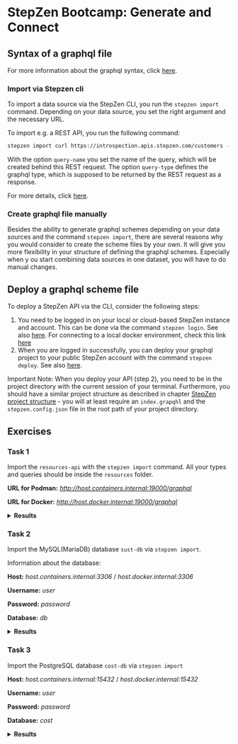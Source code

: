 # StepZen Bootcamp: Generate and Connect

## Syntax of a graphql file

For more information about the graphql syntax, click [here](https://graphql.org/learn/schema/).

### Import via Stepzen cli

To import a data source via the StepZen CLI, you run the `stepzen import` 
command. Depending on your data source, you set the right argument and the 
necessary URL.

To import e.g. a REST API, you run the following command: 

```bash
stepzen import curl https://introspection.apis.stepzen.com/customers --query-name "customers" --query-type "Customer" --name "customers"
```

With the option `query-name` you set the name of the query, which will be 
created behind this REST request. The option `query-type` defines the graphql 
type, which is supposed to be returned by the REST request as a response.

For more details, click [here](https://www.ibm.com/docs/en/stepzen?topic=quickstart-transform-rest-graphql).

### Create graphql file manually

Besides the ability to generate graphql schemes depending on your data sources 
and the command `stepzen import`, there are several reasons why you would 
consider to create the scheme files by your own. It will give you more 
flexibility in your structure of defining the graphql schemes. Especially when y
ou start combining data sources in one dataset, you will have to do manual changes.

## Deploy a graphql scheme file

To deploy a StepZen API via the CLI, consider the following steps:

1. You need to be logged in on your local or cloud-based StepZen instance and 
account. This can be done via the command `stepzen login`. See also 
[here](https://www.ibm.com/docs/en/stepzen?topic=reference-cli-commands#stepzen-login). 
For connecting to a local docker environment, check this link [here](https://www.ibm.com/docs/en/stepzen?topic=apis-local-development-in-docker)
2.  When you are logged in successfully, you can deploy your graphql project 
to your public StepZen account with the command `stepzen deploy`. See also [here](https://www.ibm.com/docs/en/stepzen?topic=reference-cli-commands#stepzen-deploy).

Important Note: When you deploy your API (step 2), you need to be in the 
project directory with the current session of your terminal.
Furthermore, you should have a similar project structure as described in 
chapter 
[StepZen project structure](../ch-02/README.md#stepzen-project-structure) - 
you will at least require an `index.grapqhl` and the `stepzen.config.json` file 
in the root path of your project directory.

## Exercises

### Task 1

Import the `resources-api` with the `stepzen import` command. All your types 
and queries should be inside the `resources` folder.

**URL for Podman:** *http://host.containers.internal:19000/graphql*

**URL for Docker:** *http://host.docker.internal:19000/graphql*

<details>
<summary><b>Results</b></summary>
To import the `resources-api`, simply execute the following command (for podman):

```bash
stepzen import graphql http://host.containers.internal:19000/graphql --name=resources
```

</details>

### Task 2

Import the MySQL(MariaDB) database `sust-db` via `stepzen import`.

Information about the database:

**Host:** *host.containers.internal:3306* / *host.docker.internal:3306*

**Username:** *user*

**Password:** *password*

**Database:** *db*

<details>
<summary><b>Results</b></summary>
To import the `sust-db`, execute the following command:

```bash
stepzen import mysql mysql://user:password@host.containers.internal:3306/db --name=sust-db
```

</details>

### Task 3

Import the PostgreSQL database `cost-db` via `stepzen import`

**Host:** *host.containers.internal:15432* / *host.docker.internal:15432*

**Username:** *user*

**Password:** *password*

**Database:** *cost*

<details>
<summary><b>Results</b></summary>
To import the `cost-db` via `stepzen import`, execute the following command:

```bash
stepzen import postgresql postgresql://host.containers.internal:15432/db?user=user&password=password
```

</details>
